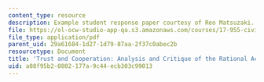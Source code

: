 ```yaml
---
content_type: resource
description: Example student response paper courtesy of Reo Matsuzaki.
file: https://ol-ocw-studio-app-qa.s3.amazonaws.com/courses/17-955-civil-society-social-capital-and-the-state-in-comparative-perspective-fall-2004/a08f95b20802177a9c44ecb303c99013_matsuzaki_res_4.pdf
file_type: application/pdf
parent_uid: 29a61684-1d27-1d79-87aa-2f37c0abec2b
resourcetype: Document
title: 'Trust and Cooperation: Analysis and Critique of the Rational Actor Model'
uid: a08f95b2-0802-177a-9c44-ecb303c99013
---
```

